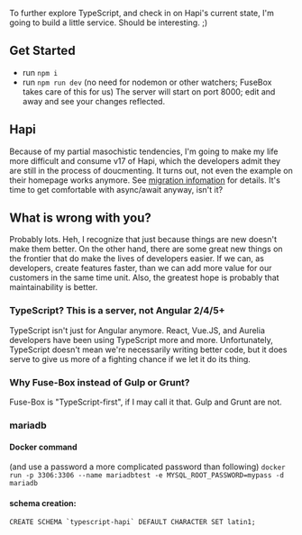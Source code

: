 To further explore TypeScript, and check in on Hapi's current state, I'm going to build a little service. Should be interesting. ;)

## Get Started

* run `npm i`
* run `npm run dev` (no need for nodemon or other watchers; FuseBox takes care of this for us)
The server will start on port 8000; edit and away and see your changes reflected.

## Hapi

Because of my partial masochistic tendencies, I'm going to make my life more difficult and consume v17 of Hapi, which the developers admit they are still in the process of doucmenting. It turns out, not even the example on their homepage works anymore. See [migration infomation](https://github.com/hapijs/hapi/issues/3658) for details. It's time to get comfortable with async/await anyway, isn't it?

## What is wrong with you?

Probably lots. Heh, I recognize that just because things are new doesn't make them better. On the other hand, there are some great new things on the frontier that do make the lives of developers easier. If we can, as developers, create features faster, than we can add more value for our customers in the same time unit. Also, the greatest hope is probably that maintainability is better.

### TypeScript? This is a server, not Angular 2/4/5+

TypeScript isn't just for Angular anymore. React, Vue.JS, and Aurelia developers have been using TypeScript more and more. Unfortunately, TypeScript doesn't mean we're necessarily writing better code, but it does serve to give us more of a fighting chance if we let it do its thing.

### Why Fuse-Box instead of Gulp or Grunt?

Fuse-Box is "TypeScript-first", if I may call it that. Gulp and Grunt are not.

### mariadb

#### Docker command

(and use a password a more complicated password than following)
`docker run -p 3306:3306 --name mariadbtest -e MYSQL_ROOT_PASSWORD=mypass -d mariadb`

#### schema creation:
```
CREATE SCHEMA `typescript-hapi` DEFAULT CHARACTER SET latin1;
```
